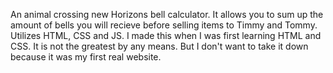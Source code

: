 An animal crossing new Horizons bell calculator. It allows you to sum up the amount of bells you will recieve before selling items to Timmy and Tommy. Utilizes HTML, CSS and JS.
I made this when I was first learning HTML and CSS. It is not the greatest by any means. But I don't want to take it down because it was my first real website.
